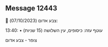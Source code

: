 ## Message 12443

🔴 צבע אדום (07/10/2023):

13:40:
• עוטף עזה: כיסופים, עין השלושה (15 שניות)

צופר - צבע אדום

